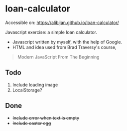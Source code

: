 # loan-calculator
Accessible on: https://alibijan.github.io/loan-calculator/

Javascript exercise: a simple loan calculator. 
- Javascript written by myself, with the help of Google.
- HTML and idea used from Brad Traversy's course,
> Modern JavaScript From The Beginning

## Todo
1. Include loading image
2. LocalStorage?

## Done
- ~~Include error when text is empty~~
- ~~Include easter egg~~